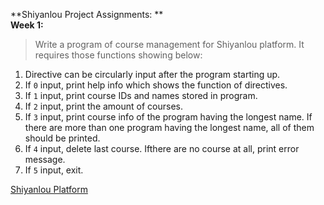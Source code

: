 **Shiyanlou Project Assignments: **  
**Week 1:**  
>Write a program of course management for Shiyanlou platform. It requires those functions showing below:  

1. Directive can be circularly input after the program starting up.
2. If `0` input, print help info which shows the function of directives.
3. If `1` input, print course IDs and names stored in program.
4. If `2` input, print the amount of courses.
5. If `3` input, print course info of the program having the longest name. If there are more than one program having the longest name, all of them should be printed.
6. If `4` input, delete last course. Ifthere are no course at all, print error message.
7. If `5` input, exit.  

[Shiyanlou Platform](https://www.shiyanlou.com/courses/405)